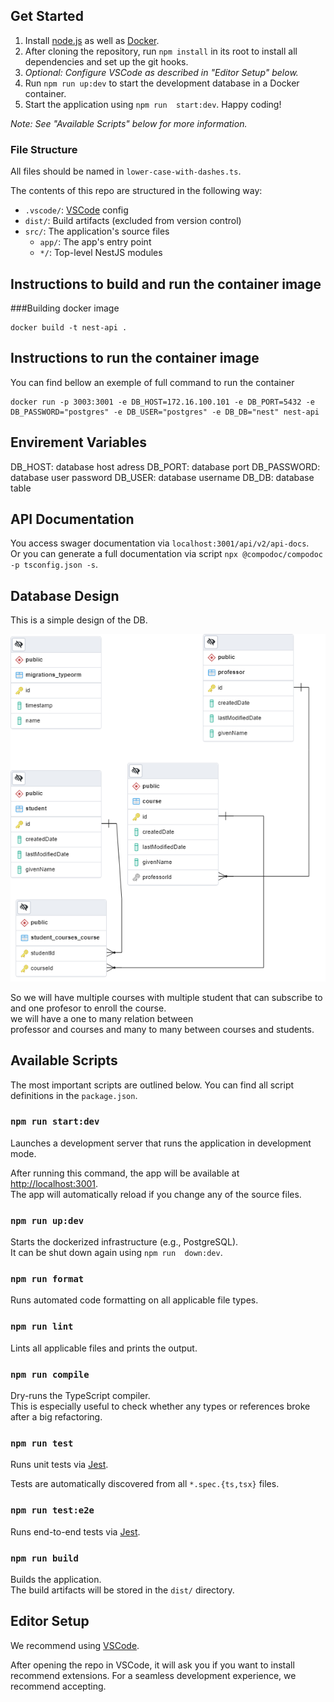 
## Get Started

1. Install [node.js](https://nodejs.org/en/) as well as [Docker](https://docs.docker.com/get-docker/).
2. After cloning the repository, run `npm install` in its root to install all dependencies and set up the git hooks.
3. _Optional: Configure VSCode as described in "Editor Setup" below._
4. Run `npm run up:dev` to start the development database in a Docker container.
5. Start the application using `npm run  start:dev`. Happy coding!

_Note: See "Available Scripts" below for more information._

### File Structure

All files should be named in `lower-case-with-dashes.ts`.

The contents of this repo are structured in the following way:

- `.vscode/`: [VSCode](https://code.visualstudio.com/) config
- `dist/`: Build artifacts (excluded from version control)
- `src/`: The application's source files
  - `app/`: The app's entry point
  - `*/`: Top-level NestJS modules

## Instructions to build and run the container image

###Building docker image
```
docker build -t nest-api .
```
## Instructions to run the container image
You can find bellow an exemple of full command to run the container

```
docker run -p 3003:3001 -e DB_HOST=172.16.100.101 -e DB_PORT=5432 -e DB_PASSWORD="postgres" -e DB_USER="postgres" -e DB_DB="nest" nest-api
```
## Envirement Variables
DB_HOST: database host adress
DB_PORT: database port
DB_PASSWORD: database user password
DB_USER: database username
DB_DB: database table



## API Documentation
You access swager documentation via `localhost:3001/api/v2/api-docs`. <br />
Or you can generate a full documentation via script `npx @compodoc/compodoc -p tsconfig.json -s`.
## Database Design

This is a simple design of the DB.

![Database Design](/docs/postgres.png)

So we will have multiple courses with multiple student that can subscribe to <br />
and one profesor to enroll the course. <br />
we will have a one to many relation between  <br />
professor and courses and many to many between courses and students.
## Available Scripts

The most important scripts are outlined below. You can find all script definitions in the `package.json`.

### `npm run start:dev`

Launches a development server that runs the application in development mode.

After running this command, the app will be available at [http://localhost:3001](http://localhost:3001).<br />
The app will automatically reload if you change any of the source files.

### `npm run up:dev`

Starts the dockerized infrastructure (e.g., PostgreSQL).<br />
It can be shut down again using `npm run  down:dev`.

### `npm run format`

Runs automated code formatting on all applicable file types.

### `npm run lint`

Lints all applicable files and prints the output.

### `npm run compile`

Dry-runs the TypeScript compiler.<br />
This is especially useful to check whether any types or references broke after a big refactoring.

### `npm run test`

Runs unit tests via [Jest](https://jestjs.io).

Tests are automatically discovered from all `*.spec.{ts,tsx}` files.

### `npm run test:e2e`

Runs end-to-end tests via [Jest](https://jestjs.io).

### `npm run build`

Builds the application.<br />
The build artifacts will be stored in the `dist/` directory.

## Editor Setup

We recommend using [VSCode](https://code.visualstudio.com/).

After opening the repo in VSCode, it will ask you if you want to install recommend extensions. For a seamless development experience, we recommend accepting.
